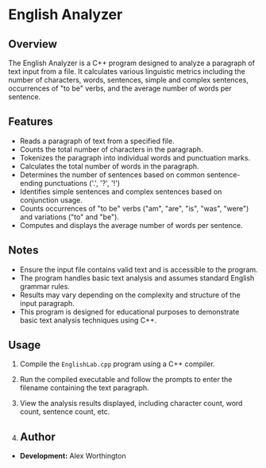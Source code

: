 # English Analyzer

## Overview

The English Analyzer is a C++ program designed to analyze a paragraph of text input from a file. It calculates various linguistic metrics including the number of characters, words, sentences, simple and complex sentences, occurrences of "to be" verbs, and the average number of words per sentence.

## Features

- Reads a paragraph of text from a specified file.
- Counts the total number of characters in the paragraph.
- Tokenizes the paragraph into individual words and punctuation marks.
- Calculates the total number of words in the paragraph.
- Determines the number of sentences based on common sentence-ending punctuations ('.', '?', '!')
- Identifies simple sentences and complex sentences based on conjunction usage.
- Counts occurrences of "to be" verbs ("am", "are", "is", "was", "were") and variations ("to" and "be").
- Computes and displays the average number of words per sentence.

## Notes

- Ensure the input file contains valid text and is accessible to the program.
- The program handles basic text analysis and assumes standard English grammar rules.
- Results may vary depending on the complexity and structure of the input paragraph.
- This program is designed for educational purposes to demonstrate basic text analysis techniques using C++.

## Usage

1. Compile the `EnglishLab.cpp` program using a C++ compiler.
2. Run the compiled executable and follow the prompts to enter the filename containing the text paragraph.
3. View the analysis results displayed, including character count, word count, sentence count, etc.

4. ## Author

- **Development:** Alex Worthington
